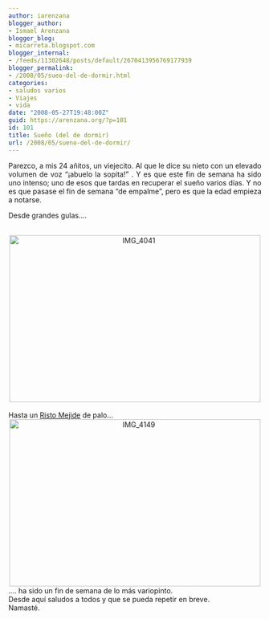 ```yaml
---
author: iarenzana
blogger_author:
- Ismael Arenzana
blogger_blog:
- micarreta.blogspot.com
blogger_internal:
- /feeds/11302648/posts/default/2670413956769177939
blogger_permalink:
- /2008/05/sueo-del-de-dormir.html
categories:
- saludos varios
- Viajes
- vida
date: "2008-05-27T19:48:00Z"
guid: https://arenzana.org/?p=101
id: 101
title: Sueño (del de dormir)
url: /2008/05/sueno-del-de-dormir/
---
```

<p style="text-align: justify;">
  Parezco, a mis 24 añitos, un viejecito. Al que le dice su nieto con un elevado volumen de voz &#8220;¡abuelo la sopita!&#8221; . Y es que este fin de semana ha sido uno intenso; uno de esos que tardas en recuperar el sueño varios días. Y no es que pasase el fin de semana &#8220;de empalme&#8221;, pero es que la edad empieza a notarse.
</p>

<p style="text-align: justify;">
  Desde grandes gulas&#8230;.
</p>

<div style="text-align: center;">
  <br /> <a href="http://www.flickr.com/photos/abysm/2527690090/"></a><a href="http://www.flickr.com/photos/abysm/2527690090/"><img loading="lazy" src="http://farm4.static.flickr.com/3108/2527690090_cc0f658f8b.jpg" width="500" height="333" alt="IMG_4041" /></a>
</div>

<div style="text-align: center;">
</div>

<div style="text-align: justify;">
  <br /> Hasta un <a href="http://es.wikipedia.org/wiki/Risto_Mejide">Risto Mejide</a> de palo&#8230;
</div>

<div style="text-align: justify;">
</div>

<div style="text-align: justify;">
</div>

<div style="text-align: center;">
  <a href="http://www.flickr.com/photos/abysm/2527693124/"></a><a href="http://www.flickr.com/photos/abysm/2527693124/"><img loading="lazy" src="http://farm3.static.flickr.com/2010/2527693124_ede6173d89.jpg" width="500" height="333" alt="IMG_4149" /></a>
</div>

<div style="text-align: center;">
</div>

<div style="text-align: justify;">
  &#8230;. ha sido un fin de semana de lo más variopinto.
</div>

<div style="text-align: justify;">
  Desde aquí saludos a todos y que se pueda repetir en breve.
</div>

<div style="text-align: justify;">
  Namasté.
</div>